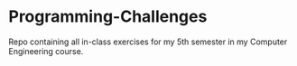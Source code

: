 # Programming-Challenges
Repo containing all in-class exercises for my 5th semester in my Computer Engineering course.
